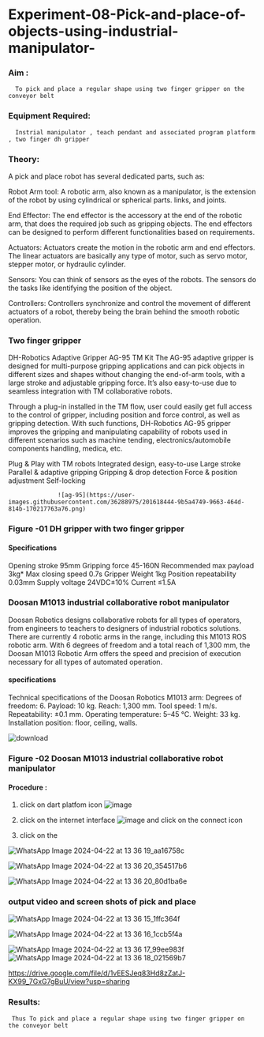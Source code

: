 # Experiment-08-Pick-and-place-of-objects-using-industrial-manipulator-

### Aim :
      To pick and place a regular shape using two finger gripper on the conveyor belt 
### Equipment Required: 
      Instrial manipulator , teach pendant and associated program platform , two finger dh gripper 
      
### Theory: 

A pick and place robot has several dedicated parts, such as:

Robot Arm tool: A robotic arm, also known as a manipulator, is the extension of the robot by using cylindrical or spherical parts. links, and joints.

End Effector: The end effector is the accessory at the end of the robotic arm, that does the required job such as gripping objects. The end effectors can be designed to perform different functionalities based on requirements.

Actuators: Actuators create the motion in the robotic arm and end effectors. The linear actuators are basically any type of motor, such as servo motor, stepper motor, or hydraulic cylinder.

Sensors: You can think of sensors as the eyes of the robots. The sensors do the tasks like identifying the position of the object.

Controllers: Controllers synchronize and control the movement of different actuators of a robot, thereby being the brain behind the smooth robotic operation.


### Two finger gripper 

DH-Robotics
Adaptive Gripper AG-95 TM Kit
The AG-95 adaptive gripper is designed for multi-purpose gripping applications and can pick objects in different sizes and shapes without changing the end-of-arm tools, with a large stroke and adjustable gripping force. It’s also easy-to-use due to seamless integration with TM collaborative robots.

Through a plug-in installed in the TM flow, user could easily get full access to the control of gripper, including position and force control, as well as gripping detection. With such functions, DH-Robotics AG-95 gripper improves the gripping and manipulating capability of robots used in different scenarios such as machine tending, electronics/automobile components handling, medica, etc.

Plug & Play with TM robots
Integrated design, easy-to-use
Large stroke
Parallel & adaptive gripping
Gripping & drop detection
Force & position adjustment
Self-locking

                  ![ag-95](https://user-images.githubusercontent.com/36288975/201618444-9b5a4749-9663-464d-814b-170217763a76.png)
### Figure -01 DH gripper with two finger gripper 

#### Specifications

Opening stroke	95mm
Gripping force 	45-160N
Recommended max payload	3kg*
Max closing speed	0.7s
Gripper Weight	1kg
Position repeatability	0.03mm
Supply voltage	24VDC±10%
Current	≤1.5A



### Doosan M1013 industrial collaborative robot manipulator 
Doosan Robotics designs collaborative robots for all types of operators, from engineers to teachers to designers of industrial robotics solutions. There are currently 4 robotic arms in the range, including this M1013 ROS robotic arm. With 6 degrees of freedom and a total reach of 1,300 mm, the Doosan M1013 Robotic Arm offers the speed and precision of execution necessary for all types of automated operation.

#### specifications 
Technical specifications of the Doosan Robotics M1013 arm:
Degrees of freedom: 6.
Payload: 10 kg.
Reach: 1,300 mm.
Tool speed: 1 m/s.
Repeatability: ±0.1 mm.
Operating temperature: 5–45 °C.
Weight: 33 kg.
Installation position: floor, ceiling, walls.



![download](https://user-images.githubusercontent.com/36288975/201624230-89cc83ff-cecd-49ea-84c6-c67066e9d157.jpg)

### Figure -02 Doosan M1013 industrial collaborative robot manipulator 

#### Procedure : 

1. click on dart platfom icon ![image](https://user-images.githubusercontent.com/36288975/201621038-f1248586-5c20-40fd-8a74-68c7d8b44939.png)
2. click on the internet interface 
![image](https://user-images.githubusercontent.com/36288975/201621235-3b8b46a9-3c19-4207-9ea2-6a7954eb6135.png)
and click on the connect icon 

3. click on the 

![WhatsApp Image 2024-04-22 at 13 36 19_aa16758c](https://github.com/Ettasupraja/Experiment-08-Pick-and-place-of-objects-using-industrial-manipulator-/assets/151641352/b7481075-e509-4806-875b-31daf3131e33)


![WhatsApp Image 2024-04-22 at 13 36 20_354517b6](https://github.com/Ettasupraja/Experiment-08-Pick-and-place-of-objects-using-industrial-manipulator-/assets/151641352/2bfe6d20-de59-4df4-8329-d177f59d0629)


![WhatsApp Image 2024-04-22 at 13 36 20_80d1ba6e](https://github.com/Ettasupraja/Experiment-08-Pick-and-place-of-objects-using-industrial-manipulator-/assets/151641352/7ea78bd5-13e3-4cc5-9cc1-75dd28198813)














### output video and screen shots of pick and place 

![WhatsApp Image 2024-04-22 at 13 36 15_1ffc364f](https://github.com/Ettasupraja/Experiment-08-Pick-and-place-of-objects-using-industrial-manipulator-/assets/151641352/a9436af0-a110-4c0a-9a6d-a6d0f0439abe)

![WhatsApp Image 2024-04-22 at 13 36 16_1ccb5f4a](https://github.com/Ettasupraja/Experiment-08-Pick-and-place-of-objects-using-industrial-manipulator-/assets/151641352/87f84499-875b-4a7e-86e4-a8a0db1a0b6d)

![WhatsApp Image 2024-04-22 at 13 36 17_99ee983f](https://github.com/Ettasupraja/Experiment-08-Pick-and-place-of-objects-using-industrial-manipulator-/assets/151641352/15c0d387-ec90-480b-8dc4-a01e96f2a48a)
 ![WhatsApp Image 2024-04-22 at 13 36 18_021569b7](https://github.com/Ettasupraja/Experiment-08-Pick-and-place-of-objects-using-industrial-manipulator-/assets/151641352/874826dd-6c05-4250-8b5c-7a6f2735a618)

https://drive.google.com/file/d/1vEESJeq83Hd8zZatJ-KX99_7GxG7gBuU/view?usp=sharing



### Results: 

     Thus To pick and place a regular shape using two finger gripper on the conveyor belt 






